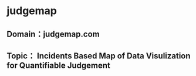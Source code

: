 # judgemap
## Domain：judgemap.com
## Topic： Incidents Based Map of Data Visulization for Quantifiable Judgement